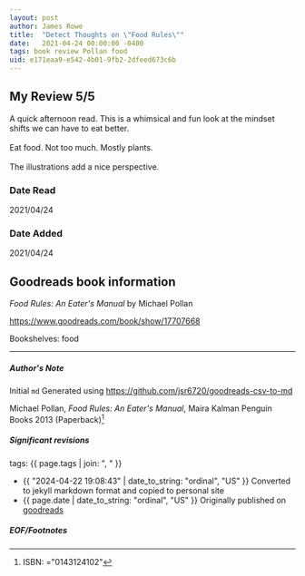 ```yaml
---
layout: post
author: James Rowe
title:  "Detect Thoughts on \"Food Rules\""
date:   2021-04-24 00:00:00 -0400
tags: book review Pollan food
uid: e171eaa9-e542-4b01-9fb2-2dfeed673c6b
---
```


<!-- highly dependent on how you personally use jekyll templates, and how you want this to show up -->
<!-- escape any jekyll keys with double brackets -->

## My Review 5/5

A quick afternoon read. This is a whimsical and fun look at the mindset shifts we can have to eat better. <br/><br/>Eat food. Not too much. Mostly plants. <br/><br/>The illustrations add a nice perspective. 

### Date Read
2021/04/24

### Date Added
2021/04/24

## Goodreads book information

*Food Rules: An Eater's Manual* by Michael Pollan

https://www.goodreads.com/book/show/17707668

Bookshelves: food

---

##### Author's Note

Initial `md` Generated using https://github.com/jsr6720/goodreads-csv-to-md

Michael Pollan, *Food Rules: An Eater's Manual*, Maira Kalman Penguin Books 2013 (Paperback)[^1]

##### Significant revisions

tags: {{ page.tags | join: ", " }} <!-- todo move this somewhere -->

- {{ "2024-04-22 19:08:43" | date_to_string: "ordinal", "US" }} Converted to jekyll markdown format and copied to personal site
- {{ page.date | date_to_string: "ordinal", "US" }} Originally published on [goodreads](https://www.goodreads.com)

##### EOF/Footnotes

[^1]: ISBN: ="0143124102"